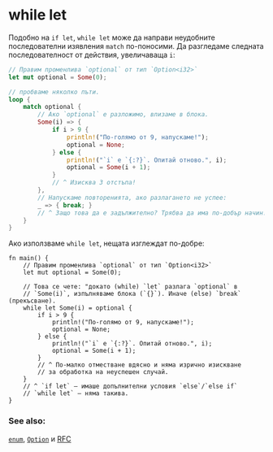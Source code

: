 # while let

Подобно на `if let`, `while let` може да направи неудобните последователни
изявления `match` по-поносими. Да разгледаме следната последователност от
действия, увеличаваща `i`:

```rust
// Правим променлива `optional` от тип `Option<i32>`
let mut optional = Some(0);

// пробваме няколко пъти.
loop {
    match optional {
        // Ако `optional` е разложимо, влизаме в блока.
        Some(i) => {
            if i > 9 {
                println!("По-голямо от 9, напускаме!");
                optional = None;
            } else {
                println!("`i` е `{:?}`. Опитай отново.", i);
                optional = Some(i + 1);
            }
            // ^ Изисква 3 отстъпа!
        },
        // Напускаме повторенията, ако разлагането не успее:
        _ => { break; }
        // ^ Защо това да е задължително? Трябва да има по-добър начин!
    }
}
```

Ако използваме `while let`, нещата изглеждат по-добре:

```rust,editable
fn main() {
    // Правим променлива `optional` от тип `Option<i32>`
    let mut optional = Some(0);

    // Това се чете: "докато (while) `let` разлага `optional` в
    // `Some(i)`, изпълняваме блока (`{}`). Иначе (else) `break` (прекъсване).
    while let Some(i) = optional {
        if i > 9 {
            println!("По-голямо от 9, напускаме!");
            optional = None;
        } else {
            println!("`i` е `{:?}`. Опитай отново.", i);
            optional = Some(i + 1);
        }
        // ^ По-малко отместване вдясно и няма изрично изискване
        // за обработка на неуспешен случай.
    }
    // ^ `if let` – имаше допълнителни условия `else`/`else if`
    // `while let` – няма такива.
}
```

### See also:

[`enum`][enum], [`Option`][option] и [RFC][while_let_rfc]

[enum]: ../custom_types/enum.md
[option]: ../std/option.md
[while_let_rfc]: https://github.com/rust-lang/rfcs/pull/214
